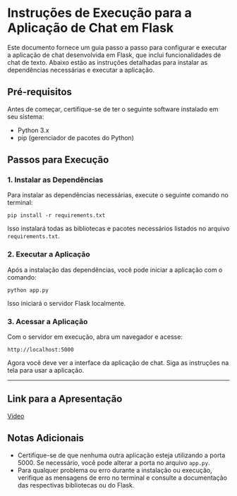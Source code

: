 # Instruções de Execução para a Aplicação de Chat em Flask

Este documento fornece um guia passo a passo para configurar e executar a aplicação de chat desenvolvida em Flask, que inclui funcionalidades de chat de texto. Abaixo estão as instruções detalhadas para instalar as dependências necessárias e executar a aplicação.

## Pré-requisitos
Antes de começar, certifique-se de ter o seguinte software instalado em seu sistema:
- Python 3.x
- pip (gerenciador de pacotes do Python)

## Passos para Execução


### 1. Instalar as Dependências
Para instalar as dependências necessárias, execute o seguinte comando no terminal:
```
pip install -r requirements.txt
```
Isso instalará todas as bibliotecas e pacotes necessários listados no arquivo `requirements.txt`.

### 2. Executar a Aplicação
Após a instalação das dependências, você pode iniciar a aplicação com o comando:
```
python app.py
```
Isso iniciará o servidor Flask localmente.

### 3. Acessar a Aplicação
Com o servidor em execução, abra um navegador e acesse:
```
http://localhost:5000
```
Agora você deve ver a interface da aplicação de chat. Siga as instruções na tela para usar a aplicação.

---

## Link para a Apresentação

[Video](https://discord.com/channels/761008464880992256/1164367405045264384/1187211293313212538)



## Notas Adicionais
- Certifique-se de que nenhuma outra aplicação esteja utilizando a porta 5000. Se necessário, você pode alterar a porta no arquivo `app.py`.
- Para qualquer problema ou erro durante a instalação ou execução, verifique as mensagens de erro no terminal e consulte a documentação das respectivas bibliotecas ou do Flask.
